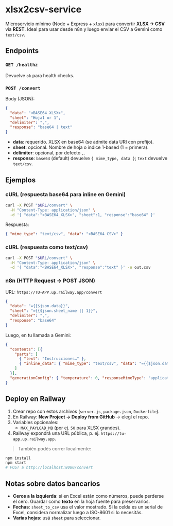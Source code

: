 # xlsx2csv-service

Microservicio mínimo (Node + Express + `xlsx`) para convertir **XLSX → CSV** vía **REST**. Ideal para usar desde n8n y luego enviar el CSV a Gemini como `text/csv`.

## Endpoints

### `GET /healthz`
Devuelve `ok` para health checks.

### `POST /convert`
Body (JSON):
```json
{
  "data": "<BASE64 XLSX>",
  "sheet": "Hoja1 or 1",
  "delimiter": ",",
  "response": "base64 | text"
}
```
- **data**: requerido. XLSX en base64 (se admite data URI con prefijo).
- **sheet**: opcional. Nombre de hoja o índice 1-based (1 = primera).
- **delimiter**: opcional, por defecto `,`.
- **response**: `base64` (default) devuelve `{ mime_type, data }`; `text` devuelve `text/csv`.

## Ejemplos

### cURL (respuesta base64 para inline en Gemini)
```bash
curl -X POST "$URL/convert" \
  -H "Content-Type: application/json" \
  -d '{ "data":"<BASE64_XLSX>", "sheet":1, "response":"base64" }'
```

Respuesta:
```json
{ "mime_type": "text/csv", "data": "<BASE64_CSV>" }
```

### cURL (respuesta como text/csv)
```bash
curl -X POST "$URL/convert" \
  -H "Content-Type: application/json" \
  -d '{ "data":"<BASE64_XLSX>", "response":"text" }' -o out.csv
```

### n8n (HTTP Request → POST JSON)
URL: `https://TU-APP.up.railway.app/convert`
```json
{
  "data": "={{$json.data}}",
  "sheet": "={{$json.sheet_name || 1}}",
  "delimiter": ",",
  "response": "base64"
}
```
Luego, en tu llamada a Gemini:
```json
{
  "contents": [{
    "parts": [
      { "text": "Instrucciones…" },
      { "inline_data": { "mime_type": "text/csv", "data": "={{$json.data}}" } }
    ]
  }],
  "generationConfig": { "temperature": 0, "responseMimeType": "application/json" }
}
```

## Deploy en Railway

1. Crear repo con estos archivos (`server.js`, `package.json`, `Dockerfile`).
2. En Railway: **New Project → Deploy from GitHub** → elegí el repo.
3. Variables opcionales:
   - `MAX_PAYLOAD_MB` (por ej. `50` para XLSX grandes).
4. Railway expondrá una URL pública, p. ej. `https://tu-app.up.railway.app`.

> También podés correr localmente:
```bash
npm install
npm start
# POST a http://localhost:8080/convert
```

## Notas sobre datos bancarios
- **Ceros a la izquierda**: si en Excel están como números, puede perderse el cero. Guardar como **texto** en la hoja fuente para preservarlos.
- **Fechas**: `sheet_to_csv` usa el valor mostrado. Si la celda es un serial de Excel, considera normalizar luego a ISO-8601 si lo necesitás.
- **Varias hojas**: usá `sheet` para seleccionar.

